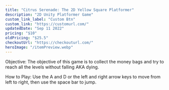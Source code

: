 ```yaml
---
title: "Citrus Serenade: The 2D Yellow Square Platformer"
description: "2D Unity Platformer Game"
custom_link_label: "Custom Btn"
custom_link: "https://customurl.com/"
updatedDate: "Sep 11 2022"
pricing: "$10"
oldPricing: "$25.5"
checkoutUrl: "https://checkouturl.com/"
heroImage: "/itemPreview.webp"
---
```


Objective: The objective of this game is to collect the money bags and try to reach all the levels without falling AKA dying.

How to Play: Use the A and D or the left and right arrow keys to move from left to right, then use the space bar to jump.